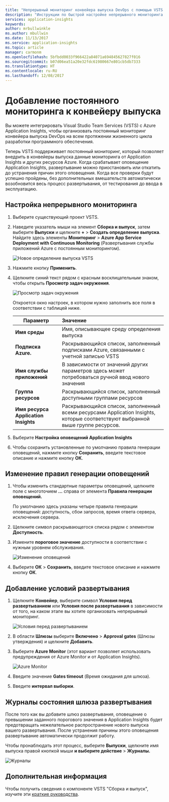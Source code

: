```yaml
---
title: "Непрерывный мониторинг конвейера выпуска DevOps с помощью VSTS и Azure Application Insights | Документация Майкрософт"
description: "Инструкции по быстрой настройке непрерывного мониторинга в Application Insights."
services: application-insights
keywords: 
author: mrbullwinkle
ms.author: mbullwin
ms.date: 11/13/2017
ms.service: application-insights
ms.topic: article
manager: carmonm
ms.openlocfilehash: 5bfbdd0033f966422a84071a694845627827f016
ms.sourcegitcommit: b07d06ea51a20e32fdc61980667e801cb5db7333
ms.translationtype: HT
ms.contentlocale: ru-RU
ms.lasthandoff: 12/08/2017
---
```

# <a name="add-continuous-monitoring-to-your-release-pipeline"></a>Добавление постоянного мониторинга к конвейеру выпуска

Вы можете интегрировать Visual Studio Team Services (VSTS) с Azure Application Insights, чтобы организовать постоянный мониторинг конвейера выпуска DevOps на всем протяжении жизненного цикла разработки программного обеспечения. 

Теперь VSTS поддерживает постоянный мониторинг, который позволяет внедрить в конвейеры выпуска данные мониторинга от Application Insights и других ресурсов Azure. Когда срабатывает оповещение Application Insights, развертывание можно приостановить или откатить до устранения причин этого оповещения. Когда все проверки будут успешно пройдены, без дополнительных вмешательств автоматически возобновится весь процесс развертывания, от тестирования до ввода в эксплуатацию. 

## <a name="configure-continuous-monitoring"></a>Настройка непрерывного мониторинга

1. Выберите существующий проект VSTS.

2. Наведите указатель мыши на элемент **Сборка и выпуск**, затем выберите **Выпуски** и щелкните **+** > **Создать определение выпуска**. Найдите здесь элементы **Мониторинг** > **Azure App Service Deployment with Continuous Monitoring** (Развертывания службы приложений Azure с постоянным мониторингом).

   ![Новое определение выпуска VSTS](.\media\app-insights-continuous-monitoring\001.png)

3. Нажмите кнопку **Применить**.

4. Щелкните синий текст рядом с красным восклицательным знаком, чтобы открыть **Просмотр задач окружения**.

   ![Просмотр задач окружения](.\media\app-insights-continuous-monitoring\002.png)

   Откроется окно настроек, в котором нужно заполнить все поля в соответствии с таблицей ниже.

    | Параметр        | Значение |
   | ------------- |:-----|
   | **Имя среды**      | Имя, описывающее среду определения выпуска |
   | **Подписка Azure.** | Раскрывающийся список, заполненный подписками Azure, связанными с учетной записью VSTS|
   | **Имя службы приложений** | В зависимости от значений других параметров здесь может потребоваться ручной ввод нового значения |
   | **Группа ресурсов**    | Раскрывающийся список, заполненный доступными группами ресурсов |
   | **Имя ресурса Application Insights** | Раскрывающийся список, заполненный всеми ресурсами Application Insights, которые соответствуют выбранной выше группе ресурсов.

5. Выберите **Настройка оповещений Application Insights**

6. Чтобы сохранить установленные по умолчанию правила генерации оповещений, нажмите кнопку **Сохранить**, введите текстовое описание и нажмите кнопку **ОК**.

## <a name="modify-alert-rules"></a>Изменение правил генерации оповещений

1. Чтобы изменить стандартные параметры оповещений, щелкните поле с многоточием **...** справа от элемента **Правила генерации оповещений.**

   По умолчанию здесь указаны четыре правила генерации оповещений: доступность, сбои запросов, время ответа сервера, исключения сервера.

2. Щелкните символ раскрывающегося списка рядом с элементом **Доступность**.

3. Измените **пороговое значение** доступности в соответствии с нужным уровнем обслуживания.

   ![Изменение оповещений](.\media\app-insights-continuous-monitoring\003.png)

4. Выберите **ОК** > **Сохранить**, введите текстовое описание и нажмите кнопку **ОК**.

## <a name="add-deployment-conditions"></a>Добавление условий развертывания

1. Щелкните **Конвейер**, выберите символ **Условия перед развертыванием** или **Условия после развертывания** в зависимости от того, на каком этапе вы хотите организовать непрерывный мониторинг.

   ![Условия перед развертыванием](.\media\app-insights-continuous-monitoring\004.png)

2. В области **Шлюзы** выберите **Включено** > **Approval gates** (Шлюзы утверждения) и щелкните **Добавить**.

3. Выберите **Azure Monitor** (этот вариант позволяет использовать предупреждения от Azure Monitor и от Application Insights).

    ![Azure Monitor](.\media\app-insights-continuous-monitoring\005.png)

4. Введите значение **Gates timeout** (Время ожидания для шлюза).

5. Введите **интервал выборки**.

## <a name="deployment-gate-status-logs"></a>Журналы состояния шлюза развертывания

После того как вы добавите шлюз развертывания, оповещение о превышении заданного порогового значения в Application Insights будет предотвращать нежелательное распространение нового выпуска вашего развертывания. После устранения причины этого оповещения развертывание автоматически продолжит работу.

Чтобы пронаблюдать этот процесс, выберите **Выпуски**, щелкните имя выпуска правой кнопкой мыши **и выберите действие** > **Журналы.**

![Журналы](.\media\app-insights-continuous-monitoring\006.png)

## <a name="next-steps"></a>Дополнительная информация

Чтобы получить сведения о компоненте VSTS "Сборка и выпуск", изучите эти [краткие руководства](https://docs.microsoft.com/vsts/build-release/).
